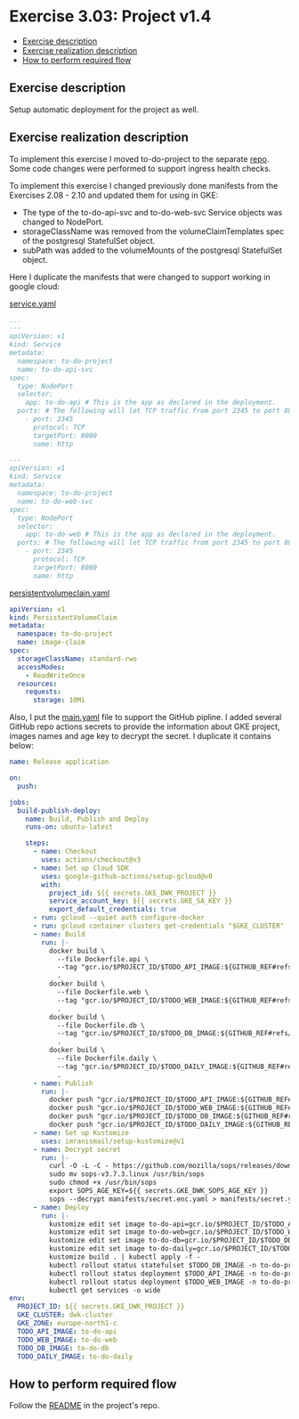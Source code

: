 # Exercise 3.03: Project v1.4

<!-- TOC -->
* [Exercise description](#exercise-description)
* [Exercise realization description](#exercise-realization-description)
* [How to perform required flow](#how-to-perform-required-flow)
<!-- TOC -->

## Exercise description

Setup automatic deployment for the project as well.

## Exercise realization description

To implement this exercise I moved to-do-project to the separate [repo](https://github.com/kat-ushka/to-do-project).
Some code changes were performed to support ingress health checks.

To implement this exercise I changed previously done manifests from the Exercises 2.08 - 2.10 and updated them for using in GKE:
- The type of the to-do-api-svc and to-do-web-svc Service objects was changed to NodePort.
- storageClassName was removed from the volumeClaimTemplates spec of the postgresql StatefulSet object.
- subPath was added to the volumeMounts of the postgresql StatefulSet object.

Here I duplicate the manifests that were changed to support working in google cloud:

[service.yaml](https://github.com/kat-ushka/to-do-project/blob/main/manifests/service.yaml)

```yaml
...
---
apiVersion: v1
kind: Service
metadata:
  namespace: to-do-project
  name: to-do-api-svc
spec:
  type: NodePort
  selector:
    app: to-do-api # This is the app as declared in the deployment.
  ports: # The following will let TCP traffic from port 2345 to port 8080.
    - port: 2345
      protocol: TCP
      targetPort: 8080
      name: http

---
apiVersion: v1
kind: Service
metadata:
  namespace: to-do-project
  name: to-do-web-svc
spec:
  type: NodePort
  selector:
    app: to-do-web # This is the app as declared in the deployment.
  ports: # The following will let TCP traffic from port 2345 to port 8080.
    - port: 2345
      protocol: TCP
      targetPort: 8080
      name: http

```

[persistentvolumeclain.yaml](https://github.com/kat-ushka/to-do-project/blob/main/manifests/persistentvolumeclaim.yaml)

```yaml
apiVersion: v1
kind: PersistentVolumeClaim
metadata:
  namespace: to-do-project
  name: image-claim
spec:
  storageClassName: standard-rwo
  accessModes:
    - ReadWriteOnce
  resources:
    requests:
      storage: 10Mi

```

Also, I put the [main.yaml](https://github.com/kat-ushka/to-do-project/blob/main/.github/workflows/main.yaml) file to support the GitHub pipline.
I added several GitHub repo actions secrets to provide the information about GKE project, images names and age key to decrypt the secret.
I duplicate it contains below:

```yaml
name: Release application

on:
  push:

jobs:
  build-publish-deploy:
    name: Build, Publish and Deploy
    runs-on: ubuntu-latest

    steps:
      - name: Checkout
        uses: actions/checkout@v3
      - name: Set up Cloud SDK
        uses: google-github-actions/setup-gcloud@v0
        with:
          project_id: ${{ secrets.GKE_DWK_PROJECT }}
          service_account_key: ${{ secrets.GKE_SA_KEY }}
          export_default_credentials: true
      - run: gcloud --quiet auth configure-docker
      - run: gcloud container clusters get-credentials "$GKE_CLUSTER" --zone "$GKE_ZONE"
      - name: Build
        run: |-
          docker build \
            --file Dockerfile.api \
            --tag "gcr.io/$PROJECT_ID/$TODO_API_IMAGE:${GITHUB_REF#refs/heads/}-$GITHUB_SHA" \
            .
          docker build \
            --file Dockerfile.web \
            --tag "gcr.io/$PROJECT_ID/$TODO_WEB_IMAGE:${GITHUB_REF#refs/heads/}-$GITHUB_SHA" \
            .
          docker build \
            --file Dockerfile.db \
            --tag "gcr.io/$PROJECT_ID/$TODO_DB_IMAGE:${GITHUB_REF#refs/heads/}-$GITHUB_SHA" \
            .
          docker build \
            --file Dockerfile.daily \
            --tag "gcr.io/$PROJECT_ID/$TODO_DAILY_IMAGE:${GITHUB_REF#refs/heads/}-$GITHUB_SHA" \
            .
      - name: Publish
        run: |-
          docker push "gcr.io/$PROJECT_ID/$TODO_API_IMAGE:${GITHUB_REF#refs/heads/}-$GITHUB_SHA"
          docker push "gcr.io/$PROJECT_ID/$TODO_WEB_IMAGE:${GITHUB_REF#refs/heads/}-$GITHUB_SHA"
          docker push "gcr.io/$PROJECT_ID/$TODO_DB_IMAGE:${GITHUB_REF#refs/heads/}-$GITHUB_SHA"
          docker push "gcr.io/$PROJECT_ID/$TODO_DAILY_IMAGE:${GITHUB_REF#refs/heads/}-$GITHUB_SHA"
      - name: Set up Kustomize
        uses: imranismail/setup-kustomize@v1
      - name: Decrypt secret
        run: |-
          curl -O -L -C - https://github.com/mozilla/sops/releases/download/v3.7.3/sops-v3.7.3.linux
          sudo mv sops-v3.7.3.linux /usr/bin/sops
          sudo chmod +x /usr/bin/sops
          export SOPS_AGE_KEY=${{ secrets.GKE_DWK_SOPS_AGE_KEY }}
          sops --decrypt manifests/secret.enc.yaml > manifests/secret.yaml
      - name: Deploy
        run: |-
          kustomize edit set image to-do-api=gcr.io/$PROJECT_ID/$TODO_API_IMAGE:${GITHUB_REF#refs/heads/}-$GITHUB_SHA
          kustomize edit set image to-do-web=gcr.io/$PROJECT_ID/$TODO_WEB_IMAGE:${GITHUB_REF#refs/heads/}-$GITHUB_SHA
          kustomize edit set image to-do-db=gcr.io/$PROJECT_ID/$TODO_DB_IMAGE:${GITHUB_REF#refs/heads/}-$GITHUB_SHA
          kustomize edit set image to-do-daily=gcr.io/$PROJECT_ID/$TODO_DAILY_IMAGE:${GITHUB_REF#refs/heads/}-$GITHUB_SHA
          kustomize build . | kubectl apply -f -
          kubectl rollout status statefulset $TODO_DB_IMAGE -n to-do-project
          kubectl rollout status deployment $TODO_API_IMAGE -n to-do-project
          kubectl rollout status deployment $TODO_WEB_IMAGE -n to-do-project
          kubectl get services -o wide
env:
  PROJECT_ID: ${{ secrets.GKE_DWK_PROJECT }}
  GKE_CLUSTER: dwk-cluster
  GKE_ZONE: europe-north1-c
  TODO_API_IMAGE: to-do-api
  TODO_WEB_IMAGE: to-do-web
  TODO_DB_IMAGE: to-do-db
  TODO_DAILY_IMAGE: to-do-daily

```

## How to perform required flow

Follow the [README](https://github.com/kat-ushka/to-do-project/blob/main/README.md) in the project's repo.

